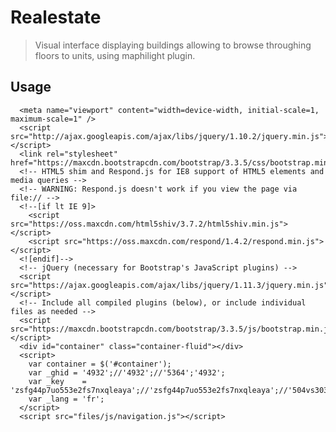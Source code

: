 # Realestate

> Visual interface displaying buildings allowing to browse throughing floors to units, using maphilight plugin.

## Usage
      <meta name="viewport" content="width=device-width, initial-scale=1, maximum-scale=1" />
      <script src="http://ajax.googleapis.com/ajax/libs/jquery/1.10.2/jquery.min.js"></script>
      <link rel="stylesheet" href="https://maxcdn.bootstrapcdn.com/bootstrap/3.3.5/css/bootstrap.min.css">
      <!-- HTML5 shim and Respond.js for IE8 support of HTML5 elements and media queries -->
      <!-- WARNING: Respond.js doesn't work if you view the page via file:// -->
      <!--[if lt IE 9]>
        <script src="https://oss.maxcdn.com/html5shiv/3.7.2/html5shiv.min.js"></script>
        <script src="https://oss.maxcdn.com/respond/1.4.2/respond.min.js"></script>
      <![endif]-->
      <!-- jQuery (necessary for Bootstrap's JavaScript plugins) -->
      <script src="https://ajax.googleapis.com/ajax/libs/jquery/1.11.3/jquery.min.js"></script>
      <!-- Include all compiled plugins (below), or include individual files as needed -->
      <script src="https://maxcdn.bootstrapcdn.com/bootstrap/3.3.5/js/bootstrap.min.js"></script>
      <div id="container" class="container-fluid"></div>
      <script>
        var container = $('#container');
        var _ghid = '4932';//'4932';//'5364';'4932';
        var _key	= 'zsfg44p7uo553e2fs7nxqleaya';//'zsfg44p7uo553e2fs7nxqleaya';//'504vs303rwdi0y98pfbxf7hrt';
        var _lang = 'fr';	
      </script>
      <script src="files/js/navigation.js"></script>
